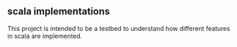 ## scala implementations

This project is intended to be a testbed to understand how different features in
scala are implemented.

